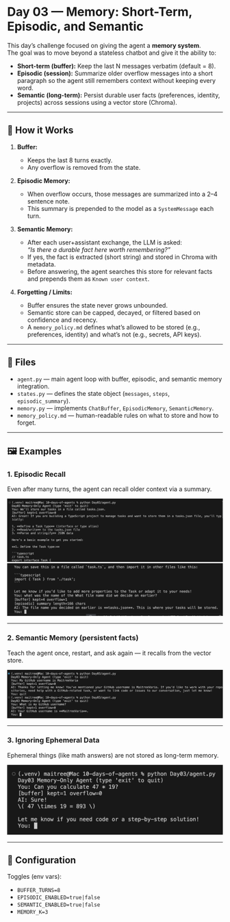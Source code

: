 # Day 03 — Memory: Short-Term, Episodic, and Semantic

This day’s challenge focused on giving the agent a **memory system**.  
The goal was to move beyond a stateless chatbot and give it the ability to:

- **Short-term (buffer):** Keep the last N messages verbatim (default = 8).
- **Episodic (session):** Summarize older overflow messages into a short paragraph so the agent still remembers context without keeping every word.
- **Semantic (long-term):** Persist durable user facts (preferences, identity, projects) across sessions using a vector store (Chroma).

---

## 🧠 How it Works

1. **Buffer:**  
   - Keeps the last 8 turns exactly.  
   - Any overflow is removed from the state.

2. **Episodic Memory:**  
   - When overflow occurs, those messages are summarized into a 2–4 sentence note.  
   - This summary is prepended to the model as a `SystemMessage` each turn.

3. **Semantic Memory:**  
   - After each user+assistant exchange, the LLM is asked:  
     *“Is there a durable fact here worth remembering?”*  
   - If yes, the fact is extracted (short string) and stored in Chroma with metadata.  
   - Before answering, the agent searches this store for relevant facts and prepends them as `Known user context`.

4. **Forgetting / Limits:**  
   - Buffer ensures the state never grows unbounded.  
   - Semantic store can be capped, decayed, or filtered based on confidence and recency.  
   - A `memory_policy.md` defines what’s allowed to be stored (e.g., preferences, identity) and what’s not (e.g., secrets, API keys).

---

## 📂 Files

- `agent.py` — main agent loop with buffer, episodic, and semantic memory integration.
- `states.py` — defines the state object (`messages`, `steps`, `episodic_summary`).
- `memory.py` — implements `ChatBuffer`, `EpisodicMemory`, `SemanticMemory`.
- `memory_policy.md` — human-readable rules on what to store and how to forget.

---

## 🖼️ Examples

### 1. Episodic Recall
Even after many turns, the agent can recall older context via a summary.  

![Episodic example 1](images/episodic_example1.png)
![Episodic example 2](images/episodic_example2.png)

---

### 2. Semantic Memory (persistent facts)
Teach the agent once, restart, and ask again — it recalls from the vector store.  

![Semantic example](images/semantic_example.png)

---

### 3. Ignoring Ephemeral Data
Ephemeral things (like math answers) are not stored as long-term memory.  

![Ephemeral example](images/ephemeral_example.png)

---

## 🔧 Configuration

Toggles (env vars):

- `BUFFER_TURNS=8`
- `EPISODIC_ENABLED=true|false`
- `SEMANTIC_ENABLED=true|false`
- `MEMORY_K=3`
